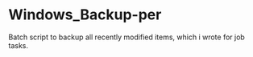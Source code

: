 # Windows_Backup-per
Batch script to backup all recently modified items, which i wrote for job tasks.
